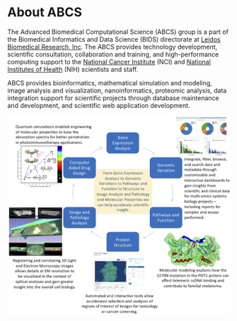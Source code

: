 # About ABCS

The Advanced Biomedical Computational Science (ABCS) group is a part of the Biomedical Informatics and Data Science (BIDS) directorate at [Leidos Biomedical Research, Inc](https://www.leidos.com/company/subsidiaries/leidos-biomedical-research). The ABCS provides technology development, scientific consultation, collaboration and training, and high-performance computing support to the [National Cancer Institute](https://www.cancer.gov) (NCI) and [National Institutes of Health](https://www.nih.gov) (NIH) scientists and staff.

ABCS provides bioinformatics, mathematical simulation and modeling, image analysis and visualization, nanoinformatics, proteomic analysis, data integration support for scientific projects through database maintenance and development, and scientific web application development.

![ABCS Graphic](assets/images/ABCSgraphic.png)